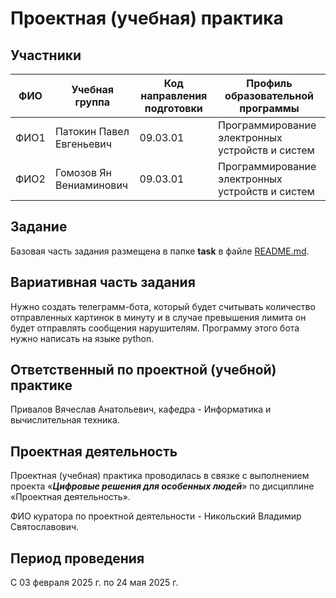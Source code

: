 # Проектная (учебная) практика

## Участники

| ФИО | Учебная группа | Код направления подготовки | Профиль образовательной программы |
|-|-|-|-|
| ФИО1 |Патокин Павел Евгеньевич|09.03.01|Программирование электронных устройств и систем|
| ФИО2 |Гомозов Ян Вениаминович|09.03.01|Программирование электронных устройств и систем|

## Задание

Базовая часть задания размещена в папке **task** в файле [README.md](task/README.md).

## Вариативная часть задания

Нужно создать телеграмм-бота, который будет считывать количество отправленных картинок в минуту и в случае превышения лимита он будет отправлять сообщения нарушителям. Программу этого бота нужно написать на языке python.

## Ответственный по проектной (учебной) практике

Привалов Вячеслав Анатольевич, кафедра - Информатика и вычислительная техника.

## Проектная деятельность

Проектная (учебная) практика проводилась в связке с выполнением проекта «***Цифровые решения для особенных людей***» по дисциплине «Проектная деятельность».

ФИО куратора по проектной деятельности - Никольский Владимир Святославович.

## Период проведения

С 03 февраля 2025 г. по 24 мая 2025 г.
